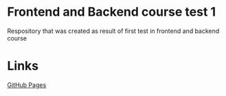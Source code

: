 # Frontend and Backend course test 1

Respository that was created as result of first test in frontend and backend course

# Links

[GitHub Pages](https://jeno7u.github.io/frontend-backend-test-1/src/contacts.html)
